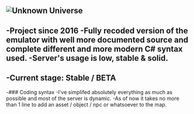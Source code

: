 ![Unknown Universe](https://github.com/S7KYuuki/NettyBase/blob/master/logo.png)
 -
 -Project since 2016
 -Fully recoded version of the emulator with well more documented source and complete different and more modern C# syntax used.
 -Server's usage is low, stable & solid.
 -
 -Current stage: Stable / BETA
 -
 -### Coding syntax
 -I've simplifed absolutely everything as much as possible and most of the server is dynamic.
 -As of now it takes no more than 1 line to add an asset / object / npc or whatsoever to the map.

